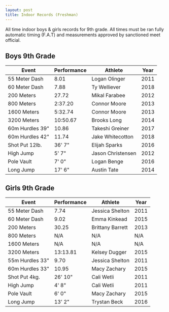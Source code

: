 ```yaml
---
layout: post
title: Indoor Records (Freshman)
---
```

All time indoor boys & girls records for 9th grade. All times must be ran fully automatic timing (F.A.T) and measurements approved by sanctioned meet official.

## Boys 9th Grade

| Event           | Performance | Athlete           | Year |
| --------------- | ----------- | ----------------- | ---- |
| 55 Meter Dash   | 8.01        | Logan Olinger     | 2011 |
| 60 Meter Dash   | 7.88        | Ty Welliever      | 2018 |
| 200 Meters      | 27.72       | Mikal Farabee     | 2012 |
| 800 Meters      | 2:37.20     | Connor Moore      | 2013 |
| 1600 Meters     | 5:32.74     | Connor Moore      | 2013 |
| 3200 Meters     | 10:50.67    | Brooks Long       | 2014 |
| 60m Hurdles 39" | 10.86       | Takeshi Greiner   | 2017 |
| 60m Hurdles 42" | 11.74       | Jake Whitecotton  | 2018 |
| Shot Put 12lb.  | 36' 7"      | Elijah Sparks     | 2016 |
| High Jump       | 5' 7"       | Jason Christensen | 2012 |
| Pole Vault      | 7' 0"       | Logan Benge       | 2016 |
| Long Jump       | 17' 6"      | Austin Tate       | 2014 |

## Girls 9th Grade

| Event           | Performance | Athlete           | Year |
| --------------- | ----------- | ----------------- | ---- |
| 55 Meter Dash   | 7.74        | Jessica Shelton     | 2011 |
| 60 Meter Dash   | 9.02        | Emma Kinkead      | 2015 |
| 200 Meters      | 30.25       | Brittany Barrett    | 2013 |
| 800 Meters      | N/A     | N/A   | N/A |
| 1600 Meters     | N/A     |   N/A    | N/A |
| 3200 Meters     | 13:13.81    | Kelsey Dugger  | 2015 |
| 55m Hurdles 33" | 9.70       | Jessica Shelton   | 2011 |
| 60m Hurdles 33" | 10.95       | Macy Zachary  | 2015 |
| Shot Put 4kg.  | 26' 10"      | Cali Wetli    | 2011 |
| High Jump       | 4' 8"       | Cali Wetli | 2011 |
| Pole Vault      | 6' 0"       | Macy Zachary       | 2015 |
| Long Jump       | 13' 2"      | Trystan Beck       | 2016 |
